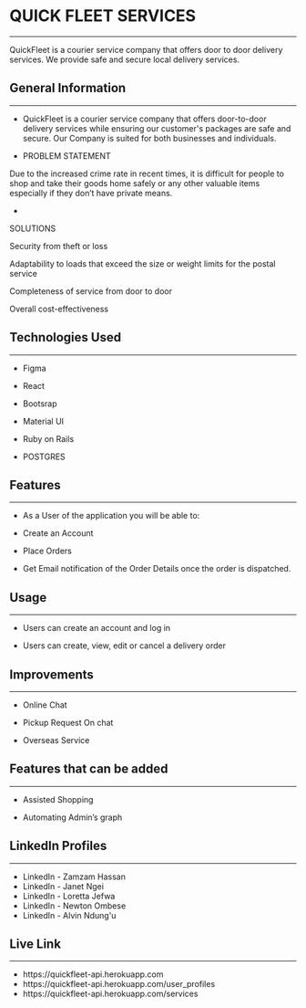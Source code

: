<h1>QUICK FLEET SERVICES</h1>
<hr><p>QuickFleet is a courier service company that offers door to door delivery services.
We provide safe and secure local delivery services.</p><h2><font style="vertical-align: inherit;"><font style="vertical-align: inherit;">General Information</font></font></h2>
<hr><ul>
<li>QuickFleet is a courier service company that offers door-to-door delivery services while ensuring our customer's packages are safe and secure.
Our Company is suited for both businesses and individuals.</li>
</ul><ul>
<li>PROBLEM STATEMENT</li>
</ul>
<p><font style="vertical-align: inherit;"><font style="vertical-align: inherit;">Due to the increased crime rate in recent times, it is difficult for people to shop and take their goods home safely or any other valuable items especially if they don’t have private means.</font></font></p><ul>
<li></li>
</ul>
<p>SOLUTIONS</p>
<p><font style="vertical-align: inherit;"><font style="vertical-align: inherit;">Security from theft or loss</font></font></p>
<p><font style="vertical-align: inherit;"><font style="vertical-align: inherit;">Adaptability to loads that exceed the size or weight limits for the postal service</font></font></p>
<p><font style="vertical-align: inherit;"><font style="vertical-align: inherit;">Completeness of service from door to door</font></font></p>
<p><font style="vertical-align: inherit;"><font style="vertical-align: inherit;">Overall cost-effectiveness</font></font></p><h2><font style="vertical-align: inherit;"><font style="vertical-align: inherit;">Technologies Used</font></font></h2>
<hr><ul>
<li>Figma</li>
</ul><ul>
<li>React</li>
</ul><ul>
<li>Bootsrap</li>
</ul><ul>
<li>Material UI</li>
</ul><ul>
<li>Ruby on Rails</li>
</ul><ul>
<li>POSTGRES</li>
</ul><h2><font style="vertical-align: inherit;"><font style="vertical-align: inherit;">Features</font></font></h2>
<hr><ul>
<li>As a User of the application you will be able to:</li>
</ul><ul>
<li>Create an Account</li>
</ul><ul>
<li>Place Orders</li>
</ul><ul>
<li>Get Email notification of the Order Details once the order is dispatched.</li>
</ul><h2><font style="vertical-align: inherit;"><font style="vertical-align: inherit;">Usage</font></font></h2>
<hr><ul>
<li>
<p>Users can create an account and log in</p>
</li>
<li>
<p>Users can create, view, edit or    cancel a delivery order</p>
</li>
</ul><h2><font style="vertical-align: inherit;"><font style="vertical-align: inherit;">Improvements</font></font></h2>
<hr><ul>
<li>Online Chat</li>
</ul><ul>
<li>Pickup Request On chat</li>
</ul><ul>
<li>Overseas Service</li>
</ul><h2><font style="vertical-align: inherit;"><font style="vertical-align: inherit;">Features that can be added</font></font></h2>
<hr><ul>
<li>Assisted Shopping</li>
</ul><ul>
<li>Automating Admin’s graph</li>
</ul>
</ul><h2><font style="vertical-align: inherit;"><font style="vertical-align: inherit;">LinkedIn Profiles</font></font></h2>
<hr><ul>
<li>LinkedIn - Zamzam Hassan</li>
  <li>LinkedIn - Janet Ngei</li>
  <li>LinkedIn - Loretta Jefwa</li>
  <li> LinkedIn - Newton Ombese</li>
  <li>  LinkedIn - Alvin Ndung'u</li>
 </ul><ul>
</ul>
</ul><h2><font style="vertical-align: inherit;"><font style="vertical-align: inherit;">Live Link</font></font></h2>
<hr><ul>
<li>https://quickfleet-api.herokuapp.com</li>
  <li>https://quickfleet-api.herokuapp.com/user_profiles</li>
  <li>https://quickfleet-api.herokuapp.com/services</li>
 </ul><ul>
</ul>

 
